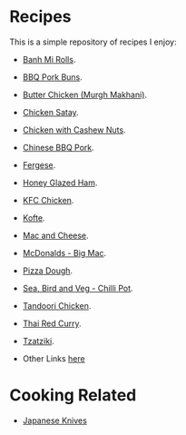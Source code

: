 # Recipes
This is a simple repository of recipes I enjoy:

- [Banh Mi Rolls](bread/banh_mi_rolls/).
- [BBQ Pork Buns](recipes/bbq_pork_buns/).
- [Butter Chicken (Murgh Makhani)](recipes/butter_chicken/).
- [Chicken Satay](recipes/chicken_satay/).
- [Chicken with Cashew Nuts](recipes/chicken_with_cashew_nuts/).
- [Chinese BBQ Pork](recipes/chinese_bbq_pork/).
- [Fergese](recipes/fergese/).
- [Honey Glazed Ham](recipes/honey_glazed_ham/).
- [KFC Chicken](recipes/kfc_chicken/).
- [Kofte](recipes/kofte/).
- [Mac and Cheese](recipes/mac_and_cheese/).
- [McDonalds - Big Mac](recipes/mcdonalds_big_mac/).
- [Pizza Dough](recipes/pizza_dough/).
- [Sea, Bird and Veg - Chilli Pot](recipes/sea_bird_veg_chilli_pot/).
- [Tandoori Chicken](recipes/tandoori_chicken/).
- [Thai Red Curry](recipes/thai_red_curry/).
- [Tzatziki](recipes/tzatziki/).


- Other Links [here](./links.md)


# Cooking Related

- [Japanese Knives](https://www.mtckitchen.com/knife-styles/)
